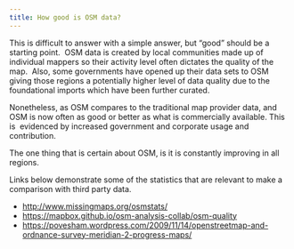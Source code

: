 ```yaml
---
title: How good is OSM data?
---
```


This is difficult to answer with a simple answer, but “good” should be a starting point.  OSM data is created by local communities made up of individual mappers so their activity level often dictates the quality of the map.  Also, some governments have opened up their data sets to OSM giving those regions a potentially higher level of data quality due to the foundational imports which have been further curated.

Nonetheless, as OSM compares to the traditional map provider data, and OSM is now often as good or better as what is commercially available. This is  evidenced by increased government and corporate usage and contribution.

The one thing that is certain about OSM, is it is constantly improving in all regions.

Links below demonstrate some of the statistics that are relevant to make a comparison with third party data.
<ul>
	<li><a href="http://www.missingmaps.org/osmstats/">http://www.missingmaps.org/osmstats/</a></li>
	<li><a href="https://mapbox.github.io/osm-analysis-collab/osm-quality">https://mapbox.github.io/osm-analysis-collab/osm-quality</a></li>
	<li><a href="https://povesham.wordpress.com/2009/11/14/openstreetmap-and-ordnance-survey-meridian-2-progress-maps/">https://povesham.wordpress.com/2009/11/14/openstreetmap-and-ordnance-survey-meridian-2-progress-maps/</a></li>
</ul>